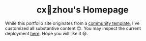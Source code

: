 
<h1 align="center">
cx🌟zhou's Homepage
</h1>

While this portfolio site originates from a [community template](https://github.com/RayeRen/acad-homepage.github.io), I've customized all substantive content 😊. You may inspect the current deployment [here](https://xiningin.github.io/). Hope you will like it 😆.